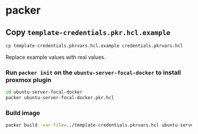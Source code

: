 # packer

## Copy `template-credentials.pkr.hcl.example`
```sh 
cp template-credentials.pkrvars.hcl.example credentials.pkrvars.hcl
```
Replace example values with real values. 

### Run `packer init` on the `ubuntu-server-focal-docker` to install proxmox plugin 
```sh 
cd ubuntu-server-focal-docker
packer ubuntu-server-focal-docker.pkr.hcl
```
### Build image 
```sh 
packer build -var-file=../template-credentials.pkrvars.hcl ubuntu-server-focal-docker.pkr.hcl
```


